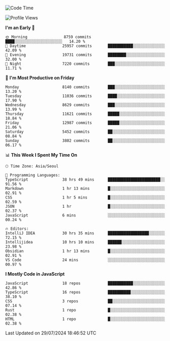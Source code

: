 <!--START_SECTION:waka-->
![Code Time](http://img.shields.io/badge/Code%20Time-6%2C495%20hrs%2020%20mins-blue)

![Profile Views](http://img.shields.io/badge/Profile%20Views-0-blue)

**I'm an Early 🐤** 

```text
🌞 Morning                8759 commits        ████░░░░░░░░░░░░░░░░░░░░░   14.20 % 
🌆 Daytime                25957 commits       ███████████░░░░░░░░░░░░░░   42.09 % 
🌃 Evening                19731 commits       ████████░░░░░░░░░░░░░░░░░   32.00 % 
🌙 Night                  7220 commits        ███░░░░░░░░░░░░░░░░░░░░░░   11.71 % 
```
📅 **I'm Most Productive on Friday** 

```text
Monday                   8140 commits        ███░░░░░░░░░░░░░░░░░░░░░░   13.20 % 
Tuesday                  11036 commits       ████░░░░░░░░░░░░░░░░░░░░░   17.90 % 
Wednesday                8629 commits        ███░░░░░░░░░░░░░░░░░░░░░░   13.99 % 
Thursday                 11621 commits       █████░░░░░░░░░░░░░░░░░░░░   18.84 % 
Friday                   12987 commits       █████░░░░░░░░░░░░░░░░░░░░   21.06 % 
Saturday                 5452 commits        ██░░░░░░░░░░░░░░░░░░░░░░░   08.84 % 
Sunday                   3802 commits        ██░░░░░░░░░░░░░░░░░░░░░░░   06.17 % 
```


📊 **This Week I Spent My Time On** 

```text
🕑︎ Time Zone: Asia/Seoul

💬 Programming Languages: 
TypeScript               38 hrs 49 mins      ███████████████████████░░   91.56 % 
Markdown                 1 hr 13 mins        █░░░░░░░░░░░░░░░░░░░░░░░░   02.91 % 
CSS                      1 hr 5 mins         █░░░░░░░░░░░░░░░░░░░░░░░░   02.59 % 
JSON                     1 hr                █░░░░░░░░░░░░░░░░░░░░░░░░   02.37 % 
JavaScript               6 mins              ░░░░░░░░░░░░░░░░░░░░░░░░░   00.24 % 

🔥 Editors: 
IntelliJ IDEA            30 hrs 35 mins      ██████████████████░░░░░░░   72.15 % 
Intellijidea             10 hrs 10 mins      ██████░░░░░░░░░░░░░░░░░░░   23.98 % 
Obsidian                 1 hr 13 mins        █░░░░░░░░░░░░░░░░░░░░░░░░   02.91 % 
VS Code                  24 mins             ░░░░░░░░░░░░░░░░░░░░░░░░░   00.97 % 
```

**I Mostly Code in JavaScript** 

```text
JavaScript               18 repos            ███████████░░░░░░░░░░░░░░   42.86 % 
TypeScript               16 repos            ██████████░░░░░░░░░░░░░░░   38.10 % 
CSS                      3 repos             ██░░░░░░░░░░░░░░░░░░░░░░░   07.14 % 
Rust                     1 repo              █░░░░░░░░░░░░░░░░░░░░░░░░   02.38 % 
HTML                     1 repo              █░░░░░░░░░░░░░░░░░░░░░░░░   02.38 % 
```




 Last Updated on 29/07/2024 18:46:52 UTC
<!--END_SECTION:waka-->
